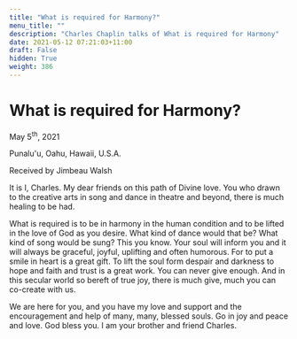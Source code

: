 ```yaml
---
title: "What is required for Harmony?"
menu_title: ""
description: "Charles Chaplin talks of What is required for Harmony"
date: 2021-05-12 07:21:03+11:00
draft: False
hidden: True
weight: 386
---
```

# What is required for Harmony?

May 5<sup>th</sup>, 2021

Punalu'u, Oahu, Hawaii, U.S.A.

Received by Jimbeau Walsh   



It is I, Charles. My dear friends on this path of Divine love. You who drawn to the creative arts in song and dance in theatre and beyond, there is much healing to be had. 

What is required is to be in harmony in the human condition and to be lifted in the love of God as you desire. What kind of dance would that be? What kind of song would be sung? This you know. Your soul will inform you and it will always be graceful, joyful, uplifting and often humorous. For to put a smile in heart is a great gift. To lift the soul form despair and darkness to hope and faith and trust is a great work. You can never give enough. And in this secular world so bereft of true joy, there is much give, much you can co-create with us. 

We are here for you, and you have my love and support and the encouragement and help of many, many, blessed souls. Go in joy and peace and love. God bless you. I am your brother and friend Charles.